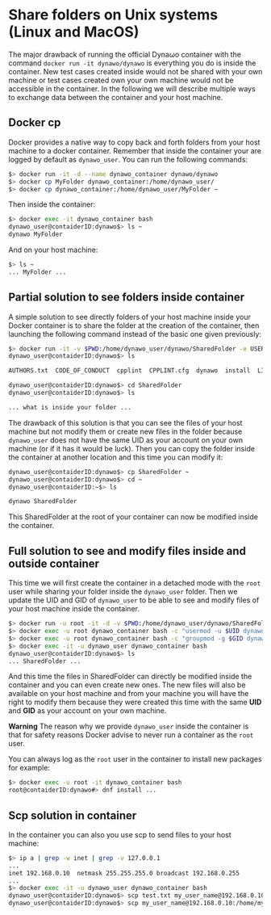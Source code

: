 # Share folders on Unix systems (Linux and MacOS)

The major drawback of running the official Dyna&omega;o container with the command `docker run -it dynawo/dynawo` is everything you do is inside the container. New test cases created inside would not be shared with your own machine or test cases created own your own machine would not be accessible in the container. In the following we will describe multiple ways to exchange data between the container and your host machine.

## Docker cp

Docker provides a native way to copy back and forth folders from your host machine to a docker container. Remember that inside the container your are logged by default as `dynawo_user`. You can run the following commands:
``` bash
$> docker run -it -d --name dynawo_container dynawo/dynawo
$> docker cp MyFolder dynawo_container:/home/dynawo_user/
$> docker cp dynawo_container:/home/dynawo_user/MyFolder ~
```

Then inside the container:
``` bash
$> docker exec -it dynawo_container bash
dynawo_user@contaiderID:dynawo$> ls ~
dynawo MyFolder
```

And on your host machine:
``` bash
$> ls ~
... MyFolder ...
```

## Partial solution to see folders inside container

A simple solution to see directly folders of your host machine inside your Docker container is to share the folder at the creation of the container, then launching the following command instead of the basic one given previously:

``` bash
$> docker run -it -v $PWD:/home/dynawo_user/dynawo/SharedFolder -e USERID=$UID --name dynawo_container dynawo/dynawo
dynawo_user@contaiderID:dynawo$> ls

AUTHORS.txt  CODE_OF_CONDUCT  cpplint  CPPLINT.cfg  dynawo  install  LICENSE.txt  myEnvDynawo.sh  nrt  OpenModelica  README.md SharedFolder util

dynawo_user@contaiderID:dynawo$> cd SharedFolder
dynawo_user@contaiderID:dynawo$> ls

... what is inside your folder ...
```

The drawback of this solution is that you can see the files of your host machine but not modify them or create new files in the folder because `dynawo_user` does not have the same UID as your account on your own machine (or if it has it would be luck). Then you can copy the folder inside the container at another location and this time you can modify it:

``` bash
dynawo_user@contaiderID:dynawo$> cp SharedFolder ~
dynawo_user@contaiderID:dynawo$> cd ~
dynawo_user@contaiderID:~$> ls

dynawo SharedFolder
```
This SharedFolder at the root of your container can now be modified inside the container.

## Full solution to see and modify files inside and outside container

This time we will first create the container in a detached mode with the `root` user while sharing your folder inside the `dynawo_user` folder. Then we update the UID and GID of `dynawo_user` to be able to see and modify files of your host machine inside the container.

``` bash
$> docker run -u root -it -d -v $PWD:/home/dynawo_user/dynawo/SharedFolder --name dynawo_container dynawo/dynawo
$> docker exec -u root dynawo_container bash -c "usermod -u $UID dynawo_user"
$> docker exec -u root dynawo_container bash -c "groupmod -g $GID dynawo_user"
$> docker exec -it -u dynawo_user dynawo_container bash
dynawo_user@contaiderID:dynawo$> ls
... SharedFolder ...
```

And this time the files in SharedFolder can directly be modified inside the container and you can even create new ones. The new files will also be available on your host machine and from your machine you will have the right to modify them because they were created this time with the same **UID** and **GID** as your account on your own machine.

**Warning** The reason why we provide `dynawo_user` inside the container is that for safety reasons Docker advise to never run a container as the `root` user.

You can always log as the `root` user in the container to install new packages for example:

``` bash
$> docker exec -u root -it dynawo_container bash
root@contaiderID:dynawo#> dnf install ...
```

## Scp solution in container

In the container you can also you use scp to send files to your host machine:
``` bash
$> ip a | grep -w inet | grep -v 127.0.0.1
...
inet 192.168.0.10  netmask 255.255.255.0 broadcast 192.168.0.255
...
$> docker exec -it -u dynawo_user dynawo_container bash
dynawo_user@contaiderID:dynawo$> scp test.txt my_user_name@192.168.0.10:/home/my_user_name/
dynawo_user@contaiderID:dynawo$> scp my_user_name@192.168.0.10:/home/my_user_name/test.txt /home/dynawo_user/test.txt
```
